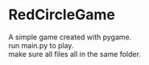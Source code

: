 # RedCircleGame
A simple game created with pygame.  
run main.py to play.  
make sure all files all in the same folder.  
